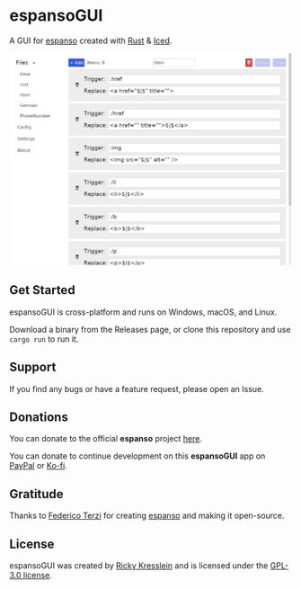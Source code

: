 # espansoGUI

A GUI for [espanso](https://espanso.org) created with [Rust](https://www.rust-lang.org/) & [Iced](https://github.com/iced-rs/iced).

<p align="center">
    <img class="drop-shadow" width="500px" src="https://github.com/unobserved-io/espanso-gui/raw/main/assets/screenshots/espanso-gui-2023.09.15-match.png" alt="espansoGUI screenshot"/>
</p>

## Get Started

espansoGUI is cross-platform and runs on Windows, macOS, and Linux.

Download a binary from the Releases page, or clone this repository and use `cargo run` to run it.

## Support

If you find any bugs or have a feature request, please open an Issue.

## Donations

You can donate to the official **espanso** project [here](https://www.paypal.com/cgi-bin/webscr?cmd=_s-xclick&hosted_button_id=FHNLR5DRS267E&source=url).

You can donate to continue development on this **espansoGUI** app on [PayPal](https://www.paypal.com/donate/?hosted_button_id=TLYY8YZ424VRL) or [Ko-fi](https://ko-fi.com/unobserved).

## Gratitude

Thanks to [Federico Terzi](http://federicoterzi.com) for creating [espanso](https://github.com/espanso/espanso) and making it open-source.

## License

espansoGUI was created by [Ricky Kresslein](https://kressle.in)
and is licensed under the [GPL-3.0 license](/LICENSE).
